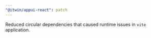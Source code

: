 ```yaml
---
"@itwin/appui-react": patch
---
```


Reduced circular dependencies that caused runtime issues in `vite` application.
